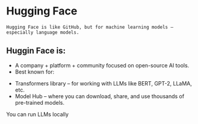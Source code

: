# Hugging Face
`Hugging Face is like GitHub, but for machine learning models — especially language models.`

## Huggin Face is:
* A company + platform + community focused on open-source AI tools.
* Best known for: 
- Transformers library – for working with LLMs like BERT, GPT-2, LLaMA, etc.
- Model Hub – where you can download, share, and use thousands of pre-trained models.


You can run LLMs locally 
